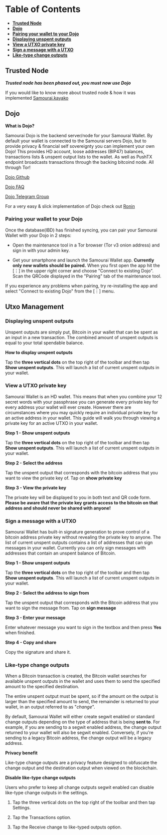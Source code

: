 # Table of Contents
- [**Trusted Node**](https://github.com/Samourai-Wallet/samourai-wallet-android/blob/develop/Guides/Advanced%20Features.md#Trusted-Node)
- [**Dojo**](https://github.com/Samourai-Wallet/samourai-wallet-android/blob/develop/Guides/Advanced%20Features.md#Dojo)
- [**Pairing your wallet to your Dojo**](https://github.com/Samourai-Wallet/samourai-wallet-android/blob/develop/Guides/Advanced%20Features.md#Pairing-your-wallet-to-your-Dojo)
- [**Displaying unspent outputs**](https://github.com/Samourai-Wallet/samourai-wallet-android/blob/develop/Guides/Advanced%20Features.md#Displaying-unspent-outputs)
- [**View a UTXO private key**](https://github.com/Samourai-Wallet/samourai-wallet-android/blob/develop/Guides/Advanced%20Features.md#View-a-UTXO-private-key)
- [**Sign a message with a UTXO**](https://github.com/Samourai-Wallet/samourai-wallet-android/blob/develop/Guides/Advanced%20Features.md#Sign-a-message-with-a-UTXO)
- [**Like-type change outputs**](https://github.com/Samourai-Wallet/samourai-wallet-android/blob/develop/Guides/Advanced%20Features.md#Like-type-change-outputs)



## Trusted Node

**_Trusted node has been phased out, you must now use Dojo_**

If you would like to know more about trusted node & how it was implemented [Samourai.kayako](https://samourai.kayako.com/section/15-Trusted-node)

## Dojo

**What is Dojo?**

Samourai Dojo is the backend server/node for your Samourai Wallet. By default your wallet is connected to the Samourai servers Dojo, but to provide privacy & financial self sovereignty you can implement your own Dojo! This provides HD account, loose addresses (BIP47) balances, transactions lists & unspent output lists to the wallet. As well as PushTX endpoint broadcasts transactions through the backing bitcoind node. All through Tor! 

[Dojo Github](https://github.com/Samourai-Wallet/samourai-dojo)

[Dojo FAQ](https://github.com/Samourai-Wallet/samourai-wallet-android/blob/develop/Guides/Dojo.md)

[Dojo Telegram Group](https://t.me/samourai_dojo)

For a very easy & slick implementation of Dojo check out [Ronin](https://github.com/RoninDojo/RoninDojo)

### Pairing your wallet to your Dojo

Once the database(IBD) has finished syncing, you can pair your Samourai Wallet with your Dojo in 2 steps:

- Open the maintenance tool in a Tor browser (Tor v3 onion address) and sign in with your admin key.

- Get your smartphone and launch the Samourai Wallet app. **Currently only new wallets should be paired.** When you first open the app hit the [⋮] in the upper right corner and choose  "Connect to existing Dojo". Scan the QRCode displayed in the "Pairing" tab of the maintenance tool.

If you experience any problems when pairing, try re-installing the app and select "Connect to existing Dojo" from the [⋮] menu.

## Utxo Management 

### Displaying unspent outputs

Unspent outputs are simply put, Bitcoin in your wallet that can be spent as an input in a new transaction. The combined amount of unspent outputs is equal to your total spendable balance. 

**How to display unspent outputs**

Tap the **three vertical dots** on the top right of the toolbar and then tap **Show unspent outputs**. This will launch a list of current unspent outputs in your wallet.

### View a UTXO private key

Samourai Wallet is an HD wallet. This means that when you combine your 12 secret words with your passphrase you can generate every private key for every address your wallet will ever create. However there are circumstances where you may quickly require an individual private key for an active address in your wallet. This guide will walk you through viewing a private key for an active UTXO in your wallet.

**Step 1 - Show unspent outputs**

Tap the **three vertical dots** on the top right of the toolbar and then tap **Show unspent outputs**. This will launch a list of current unspent outputs in your wallet.

**Step 2 - Select the address**

Tap the unspent output that corresponds with the bitcoin address that you want to view the private key of. Tap on **show private key**

**Step 3 - View the private key**

The private key will be displayed to you in both text and QR code form. **Please be aware that the private key grants access to the bitcoin on that address and should never be shared with anyone!**

### Sign a message with a UTXO

Samourai Wallet has built-in signature generation to prove control of a bitcoin address private key without revealing the private key to anyone. The list of current unspent outputs contains a list of addresses that can sign messages in your wallet. Currently you can only sign messages with addresses that contain an unspent balance of Bitcoin. 

**Step 1 - Show unspent outputs**

Tap the **three vertical dots** on the top right of the toolbar and then tap **Show unspent outputs**. This will launch a list of current unspent outputs in your wallet.

**Step 2 - Select the address to sign from**

Tap the unspent output that corresponds with the Bitcoin address that you want to sign the message from. Tap on **sign message**

**Step 3 - Enter your message**

Enter whatever message you want to sign in the textbox and then press **Yes** when finished.

**Step 4 - Copy and share**

Copy the signature and share it.

### Like-type change outputs

When a Bitcoin transaction is created, the Bitcoin wallet searches for available unspent outputs in the wallet and uses them to send the specified amount to the specified destination. 

The entire unspent output must be spent, so if the amount on the output is larger than the specified amount to send, the remainder is returned to your wallet, in an output referred to as "_change_".

By default, Samourai Wallet will either create segwit enabled or standard change outputs depending on the type of address that is being **sent to**. For example, if you are sending to a segwit enabled address, the change output returned to your wallet will also be segwit enabled. Conversely, if you're sending to a legacy Bitcoin address, the change output will be a legacy address. 

**Privacy benefit**

Like-type change outputs are a privacy feature designed to obfuscate the change output and the destination output when viewed on the blockchain. 

**Disable like-type change outputs**

Users who prefer to keep all change outputs segwit enabled can disable like-type change outputs in the settings.

1. Tap the three vertical dots on the top right of the toolbar and then tap Settings.

2. Tap the Transactions option.

3. Tap the Receive change to like-typed outputs option.
